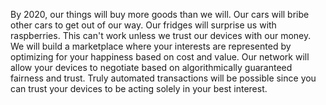 By 2020, our things will buy more goods than we will. Our cars will bribe other cars to get out of our way. Our fridges will surprise us with raspberries.
This can't work unless we trust our devices with our money.
We will build a marketplace where your interests are represented by optimizing for your happiness based on cost and value. Our network will allow your devices to negotiate based on algorithmically guaranteed fairness and trust.
Truly automated transactions will be possible since you can trust your devices to be acting solely in your best interest.
